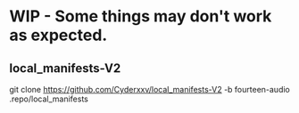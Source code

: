# WIP - Some things may don't work as expected.

## local_manifests-V2

git clone https://github.com/Cyderxxv/local_manifests-V2 -b fourteen-audio .repo/local_manifests
